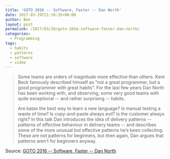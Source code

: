 ```yaml
---
title: 'GOTO 2016 -- Software, Faster -- Dan North'
date: 2017-03-29T21:10:35+00:00
author: Ben
layout: post
permalink: /2017/03/29/goto-2016-software-faster-dan-north/
categories:
  - Programming
tags:
  - habits
  - patterns
  - software
  - video
---
```

> Some teams are orders of magnitude more effective than others. Kent Beck famously described himself as &#8220;not a great programmer, but a good programmer with great habits&#8221;. For the last few years Dan North has been working with, and observing, some very good teams with quite exceptional -- and rather surprising -- habits.
> 
> Are katas the best way to learn a new language? Is manual testing a waste of time? Is copy-and-paste always evil? Is the customer always right? In this talk Dan introduces the idea of delivery patterns -- patterns of effective behaviour in delivery teams -- and describes some of the more unusual but effective patterns he&#8217;s been collecting. These are not patterns for beginners, but then again, Dan argues that patterns aren&#8217;t for beginners anyway.

Source: [GOTO 2016 -- Software, Faster -- Dan North](https://www.youtube.com/watch?v=USc-yLHXNUg)